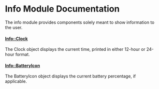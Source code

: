 # Info Module Documentation
The info module provides components solely meant to show information to the user.

#### [Info::Clock](../../Source/GUI/Info/Info_Clock.h)
The Clock object displays the current time, printed in either 12-hour or 24-hour format.

#### [Info::BatteryIcon](../../Source/GUI/Info/Info_BatteryIcon.h)
The BatteryIcon object displays the current battery percentage, if applicable.

